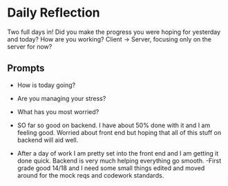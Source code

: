 # Daily Reflection
Two full days in! Did you make the progress you were hoping for yesterday and today? How are you working? Client -> Server, focusing only on the server for now?  

## Prompts
- How is today going? 
- Are you managing your stress?
- What has you most worried?

- SO far so good on backend. I have about 50% done with it and I am feeling good. Worried about front end but hoping that all of this stuff on backend will aid well.
- After a day of work I am pretty set into the front end and I am getting it done quick. Backend is very much helping everything go smooth.
-First grade good 14/18 and I need some small things edited and moved around for the mock reqs and codework standards. 